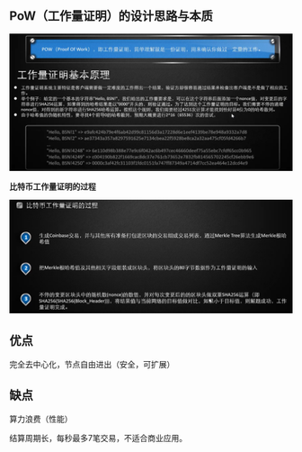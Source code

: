 ## PoW（工作量证明）的设计思路与本质

![工作量证明基本原理](../../images/blockchain/工作量证明基本原理.png)

**比特币工作量证明的过程**

![比特币工作量证明的过程](../../images/blockchain/比特币工作量证明的过程.png)

## 优点

完全去中心化，节点自由进出（安全，可扩展）

## 缺点

算力浪费（性能）

结算周期长，每秒最多7笔交易，不适合商业应用。